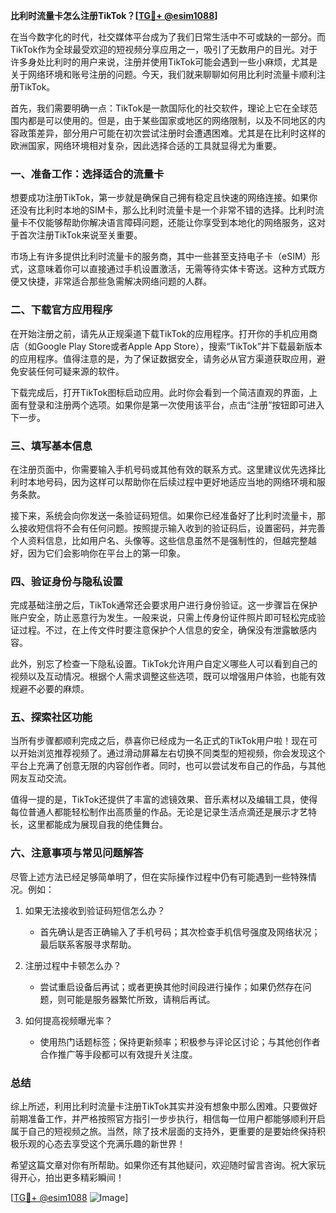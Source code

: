 **比利时流量卡怎么注册TikTok？[[TG💪+ @esim1088](https://t.me/s/esim1088)]**

在当今数字化的时代，社交媒体平台成为了我们日常生活中不可或缺的一部分。而TikTok作为全球最受欢迎的短视频分享应用之一，吸引了无数用户的目光。对于许多身处比利时的用户来说，注册并使用TikTok可能会遇到一些小麻烦，尤其是关于网络环境和账号注册的问题。今天，我们就来聊聊如何用比利时流量卡顺利注册TikTok。

首先，我们需要明确一点：TikTok是一款国际化的社交软件，理论上它在全球范围内都是可以使用的。但是，由于某些国家或地区的网络限制，以及不同地区的内容政策差异，部分用户可能在初次尝试注册时会遭遇困难。尤其是在比利时这样的欧洲国家，网络环境相对复杂，因此选择合适的工具就显得尤为重要。

### **一、准备工作：选择适合的流量卡**

想要成功注册TikTok，第一步就是确保自己拥有稳定且快速的网络连接。如果你还没有比利时本地的SIM卡，那么比利时流量卡是一个非常不错的选择。比利时流量卡不仅能够帮助你解决语言障碍问题，还能让你享受到本地化的网络服务，这对于首次注册TikTok来说至关重要。

市场上有许多提供比利时流量卡的服务商，其中一些甚至支持电子卡（eSIM）形式，这意味着你可以直接通过手机设置激活，无需等待实体卡寄送。这种方式既方便又快捷，非常适合那些急需解决网络问题的人群。

### **二、下载官方应用程序**

在开始注册之前，请先从正规渠道下载TikTok的应用程序。打开你的手机应用商店（如Google Play Store或者Apple App Store），搜索“TikTok”并下载最新版本的应用程序。值得注意的是，为了保证数据安全，请务必从官方渠道获取应用，避免安装任何可疑来源的软件。

下载完成后，打开TikTok图标启动应用。此时你会看到一个简洁直观的界面，上面有登录和注册两个选项。如果你是第一次使用该平台，点击“注册”按钮即可进入下一步。

### **三、填写基本信息**

在注册页面中，你需要输入手机号码或其他有效的联系方式。这里建议优先选择比利时本地号码，因为这样可以帮助你在后续过程中更好地适应当地的网络环境和服务条款。

接下来，系统会向你发送一条验证码短信。如果你已经准备好了比利时流量卡，那么接收短信将不会有任何问题。按照提示输入收到的验证码后，设置密码，并完善个人资料信息，比如用户名、头像等。这些信息虽然不是强制性的，但越完整越好，因为它们会影响你在平台上的第一印象。

### **四、验证身份与隐私设置**

完成基础注册之后，TikTok通常还会要求用户进行身份验证。这一步骤旨在保护账户安全，防止恶意行为发生。一般来说，只需上传身份证件照片即可轻松完成验证过程。不过，在上传文件时要注意保护个人信息的安全，确保没有泄露敏感内容。

此外，别忘了检查一下隐私设置。TikTok允许用户自定义哪些人可以看到自己的视频以及互动情况。根据个人需求调整这些选项，既可以增强用户体验，也能有效规避不必要的麻烦。

### **五、探索社区功能**

当所有步骤都顺利完成之后，恭喜你已经成为一名正式的TikTok用户啦！现在可以开始浏览推荐视频了。通过滑动屏幕左右切换不同类型的短视频，你会发现这个平台上充满了创意无限的内容创作者。同时，也可以尝试发布自己的作品，与其他网友互动交流。

值得一提的是，TikTok还提供了丰富的滤镜效果、音乐素材以及编辑工具，使得每位普通人都能轻松制作出高质量的作品。无论是记录生活点滴还是展示才艺特长，这里都能成为展现自我的绝佳舞台。

### **六、注意事项与常见问题解答**

尽管上述方法已经足够简单明了，但在实际操作过程中仍有可能遇到一些特殊情况。例如：

1. 如果无法接收到验证码短信怎么办？
   - 首先确认是否正确输入了手机号码；其次检查手机信号强度及网络状况；最后联系客服寻求帮助。
   
2. 注册过程中卡顿怎么办？
   - 尝试重启设备后再试；或者更换其他时间段进行操作；如果仍然存在问题，则可能是服务器繁忙所致，请稍后再试。

3. 如何提高视频曝光率？
   - 使用热门话题标签；保持更新频率；积极参与评论区讨论；与其他创作者合作推广等手段都可以有效提升关注度。

### **总结**

综上所述，利用比利时流量卡注册TikTok其实并没有想象中那么困难。只要做好前期准备工作，并严格按照官方指引一步步执行，相信每一位用户都能够顺利开启属于自己的短视频之旅。当然，除了技术层面的支持外，更重要的是要始终保持积极乐观的心态去享受这个充满乐趣的新世界！

希望这篇文章对你有所帮助。如果你还有其他疑问，欢迎随时留言咨询。祝大家玩得开心，拍出更多精彩瞬间！

[[TG💪+ @esim1088](https://t.me/s/esim1088) ![Image](https://i.postimg.cc/4NQfJmqS/Snipaste-2025-05-13-00-14-12.png)]